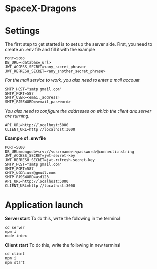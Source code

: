 # SpaceX-Dragons
# Settings

The first step to get started is to set up the server side. First, you need to create an .env file and fill it with the example
```
PORT=5000
DB_URL=<database_url>
JWT_ACCESS_SECRET=<any_secret_phrase>
JWT_REFRESH_SECRET=<any_another_secret_phrase>
```
*For the mail service to work, you also need to enter a mail account*
```
SMTP_HOST="smtp.gmail.com"
SMTP_PORT=587
SMTP_USER=<email_address>
SMTP_PASSWORD=<email_password>
```
*You also need to configure the addresses on which the client and server are running.*
```
API_URL=http://localhost:5000
CLIENT_URL=http://localhost:3000
```

**Example of .env file**
```
PORT=5000
DB_URL=mongodb+srv://<username>:<password>@connectionstring
JWT_ACCESS_SECRET=jwt-secret-key
JWT_REFRESH_SECRET=jwt-refresh-secret-key
SMTP_HOST="smtp.gmail.com"
SMTP_PORT=587
SMTP_USER=asd@gmail.com
SMTP_PASSWORD=asd123
API_URL=http://localhost:5000
CLIENT_URL=http://localhost:3000
```

# Application launch
**Server start**
To do this, write the following in the terminal
```
cd server
npm i
node index
```

**Client start**
To do this, write the following in new terminal
```
cd client
npm i
npm start
```
